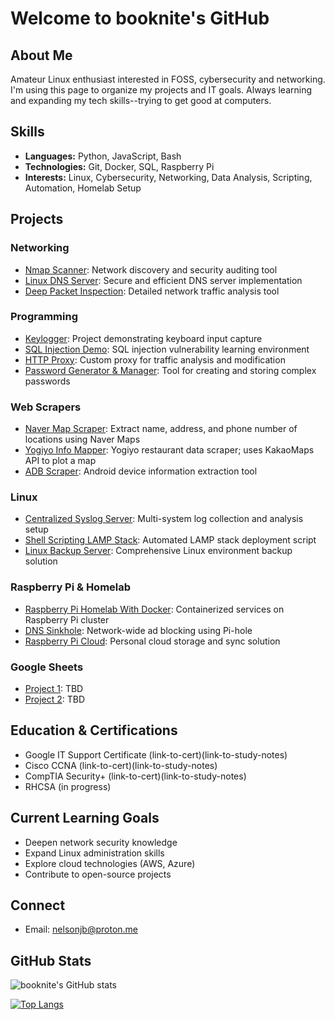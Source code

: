 # Welcome to booknite's GitHub

## About Me
Amateur Linux enthusiast interested in FOSS, cybersecurity and networking. I'm using this page to organize my projects and IT goals. Always learning and expanding my tech skills--trying to get good at computers.

## Skills
- **Languages:** Python, JavaScript, Bash
- **Technologies:** Git, Docker, SQL, Raspberry Pi
- **Interests:** Linux, Cybersecurity, Networking, Data Analysis, Scripting, Automation, Homelab Setup

## Projects

### Networking
- [Nmap Scanner](link-to-repo): Network discovery and security auditing tool
- [Linux DNS Server](link-to-repo): Secure and efficient DNS server implementation
- [Deep Packet Inspection](link-to-repo): Detailed network traffic analysis tool

### Programming
- [Keylogger](link-to-repo): Project demonstrating keyboard input capture
- [SQL Injection Demo](link-to-repo): SQL injection vulnerability learning environment
- [HTTP Proxy](link-to-repo): Custom proxy for traffic analysis and modification
- [Password Generator & Manager](link-to-repo): Tool for creating and storing complex passwords

### Web Scrapers
- [Naver Map Scraper](https://github.com/booknite/naver-scraper): Extract name, address, and phone number of locations using Naver Maps
- [Yogiyo Info Mapper](link-to-repo): Yogiyo restaurant data scraper; uses KakaoMaps API to plot a map
- [ADB Scraper](link-to-repo): Android device information extraction tool

### Linux
- [Centralized Syslog Server](link-to-repo): Multi-system log collection and analysis setup
- [Shell Scripting LAMP Stack](link-to-repo): Automated LAMP stack deployment script
- [Linux Backup Server](link-to-repo): Comprehensive Linux environment backup solution

### Raspberry Pi & Homelab
- [Raspberry Pi Homelab With Docker](link-to-repo): Containerized services on Raspberry Pi cluster
- [DNS Sinkhole](link-to-repo): Network-wide ad blocking using Pi-hole
- [Raspberry Pi Cloud](link-to-repo): Personal cloud storage and sync solution

### Google Sheets
- [Project 1](link-to-repo): TBD
- [Project 2](link-to-repo): TBD

## Education & Certifications
- Google IT Support Certificate (link-to-cert)(link-to-study-notes)
- Cisco CCNA (link-to-cert)(link-to-study-notes)
- CompTIA Security+ (link-to-cert)(link-to-study-notes)
- RHCSA (in progress)

## Current Learning Goals
- Deepen network security knowledge
- Expand Linux administration skills
- Explore cloud technologies (AWS, Azure)
- Contribute to open-source projects

## Connect
- Email: [nelsonjb@proton.me](mailto:nelsonjb@proton.me)

## GitHub Stats
![booknite's GitHub stats](https://github-readme-stats.vercel.app/api?username=booknite&show_icons=true&theme=radical)

[![Top Langs](https://github-readme-stats.vercel.app/api/top-languages/?username=booknite&layout=compact&theme=radical)](https://github.com/anuraghazra/github-readme-stats)
